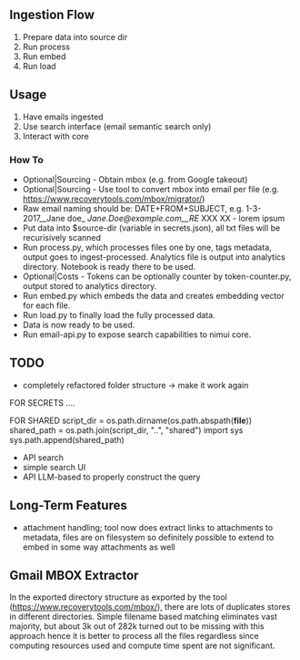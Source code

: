 ## Ingestion Flow
1. Prepare data into source dir
2. Run process
3. Run embed
4. Run load

## Usage
1. Have emails ingested
2. Use search interface (email semantic search only)
3. Interact with core


### How To
- Optional|Sourcing - Obtain mbox (e.g. from Google takeout)
- Optional|Sourcing - Use tool to convert mbox into email per file (e.g. https://www.recoverytools.com/mbox/migrator/)
- Raw email naming should be: DATE+FROM+SUBJECT, e.g. 1-3-2017__Jane doe_ _Jane.Doe@example.com__RE_ XXX XX - lorem ipsum
- Put data into $source-dir (variable in secrets.json), all txt files will be recurisively scanned
- Run process.py, which processes files one by one, tags metadata, output goes to ingest-processed. Analytics file is output into analytics directory. Notebook is ready there to be used.
- Optional|Costs - Tokens can be optionally counter by token-counter.py, output stored to analytics directory.
- Run embed.py which embeds the data and creates embedding vector for each file.
- Run load.py to finally load the fully processed data.
- Data is now ready to be used.
- Run email-api.py to expose search capabilities to nimui core.


## TODO
- completely refactored folder structure -> make it work again

FOR SECRETS
....

FOR SHARED
script_dir = os.path.dirname(os.path.abspath(__file__))
shared_path = os.path.join(script_dir, "..", "shared")
import sys
sys.path.append(shared_path)


- API search
- simple search UI
- API LLM-based to properly construct the query


## Long-Term Features
- attachment handling; tool now does extract links to attachments to metadata, files are on filesystem so definitely possible to extend to embed in some way attachments as well


## Gmail MBOX Extractor
In the exported directory structure as exported by the tool (https://www.recoverytools.com/mbox/),
there are lots of duplicates stores in different directories. Simple filename based matching eliminates vast majority, but about 3k out of 282k turned out to be missing with this approach hence it is better to process
all the files regardless since computing resources used and compute time spent are not significant.